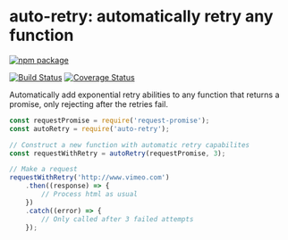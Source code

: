 
# auto-retry: automatically retry any function

[![npm package](https://nodei.co/npm/auto-retry.png?downloads=true&downloadRank=true&stars=true)](https://nodei.co/npm/auto-retry/)

[![Build Status](https://travis-ci.org/bhstahl/auto-retry.svg?branch=master)](https://travis-ci.org/bhstahl/auto-retry)
[![Coverage Status](https://coveralls.io/repos/github/bhstahl/auto-retry/badge.svg?branch=master)](https://coveralls.io/github/bhstahl/auto-retry?branch=master)

Automatically add exponential retry abilities to any function that returns a promise, only rejecting after the retries fail.

```js
const requestPromise = require('request-promise');
const autoRetry = require('auto-retry');

// Construct a new function with automatic retry capabilites
const requestWithRetry = autoRetry(requestPromise, 3);

// Make a request
requestWithRetry('http://www.vimeo.com')
    .then((response) => {
        // Process html as usual
    })
    .catch((error) => {
        // Only called after 3 failed attempts
    });
```

